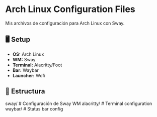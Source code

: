
# Arch Linux Configuration Files

Mis archivos de configuración para Arch Linux con Sway.

## 🖥️ Setup
- **OS:** Arch Linux
- **WM:** Sway
- **Terminal:** Alacritty/Foot
- **Bar:** Waybar
- **Launcher:** Wofi

## 📁 Estructura
sway/          # Configuración de Sway WM
alacritty/     # Terminal configuration
waybar/        # Status bar config
